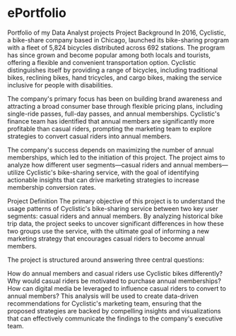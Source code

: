 # ePortfolio
Portfolio of my Data Analyst projects
Project Background
In 2016, Cyclistic, a bike-share company based in Chicago, launched its bike-sharing program with a fleet of 5,824 bicycles distributed across 692 stations. The program has since grown and become popular among both locals and tourists, offering a flexible and convenient transportation option. Cyclistic distinguishes itself by providing a range of bicycles, including traditional bikes, reclining bikes, hand tricycles, and cargo bikes, making the service inclusive for people with disabilities.

The company's primary focus has been on building brand awareness and attracting a broad consumer base through flexible pricing plans, including single-ride passes, full-day passes, and annual memberships. Cyclistic's finance team has identified that annual members are significantly more profitable than casual riders, prompting the marketing team to explore strategies to convert casual riders into annual members.

The company's success depends on maximizing the number of annual memberships, which led to the initiation of this project. The project aims to analyze how different user segments—casual riders and annual members—utilize Cyclistic's bike-sharing service, with the goal of identifying actionable insights that can drive marketing strategies to increase membership conversion rates.

Project Definition
The primary objective of this project is to understand the usage patterns of Cyclistic's bike-sharing service between two key user segments: casual riders and annual members. By analyzing historical bike trip data, the project seeks to uncover significant differences in how these two groups use the service, with the ultimate goal of informing a new marketing strategy that encourages casual riders to become annual members.

The project is structured around answering three central questions:

How do annual members and casual riders use Cyclistic bikes differently?
Why would casual riders be motivated to purchase annual memberships?
How can digital media be leveraged to influence casual riders to convert to annual members?
This analysis will be used to create data-driven recommendations for Cyclistic's marketing team, ensuring that the proposed strategies are backed by compelling insights and visualizations that can effectively communicate the findings to the company's executive team.
